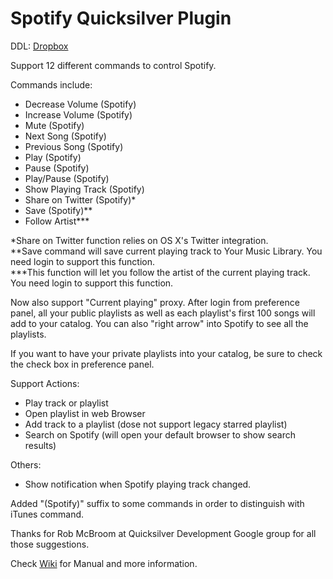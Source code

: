 Spotify Quicksilver Plugin
==========================

DDL: [Dropbox](https://dl.dropboxusercontent.com/u/1660391/Spotify%20Plugin.qsplugin.zip)

Support 12 different commands to control Spotify.

Commands include:

- Decrease Volume (Spotify)
- Increase Volume (Spotify)
- Mute (Spotify)
- Next Song (Spotify)
- Previous Song (Spotify)
- Play (Spotify)
- Pause (Spotify)
- Play/Pause (Spotify)
- Show Playing Track (Spotify)
- Share on Twitter (Spotify)*
- Save (Spotify)** 
- Follow Artist***


\*Share on Twitter function relies on OS X's Twitter integration.  
\*\*Save command will save current playing track to Your Music Library. You need login to support this function.  
\*\*\*This function will let you follow the artist of the current playing track. You need login to support this function.

Now also support "Current playing" proxy. After login from preference panel, all your public playlists as well as each playlist's first 100 songs will add to your catalog. You can also "right arrow" into Spotify to see all the playlists.

If you want to have your private playlists into your catalog, be sure to check the check box in preference panel.

Support Actions:

- Play track or playlist
- Open playlist in web Browser
- Add track to a playlist (dose not support legacy starred playlist)
- Search on Spotify (will open your default browser to show search results)

Others:

- Show notification when Spotify playing track changed. 

Added "(Spotify)" suffix to some commands in order to distinguish with iTunes command.

Thanks for Rob McBroom at Quicksilver Development Google group for all those suggestions.

Check [Wiki](https://github.com/Doraemoe/Spotify-Plugin-for-Quicksilver/wiki) for Manual and more information.
